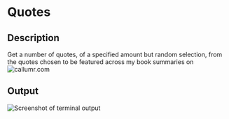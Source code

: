 # Quotes

## Description

Get a number of quotes, of a specified amount but random selection, from the quotes chosen to be featured across my book summaries on ![callumr.com](https://callumr.com)

## Output

![Screenshot of terminal output](https://github.com/cally2k/quotes/blob/master/img/terminalOutput2.png)
